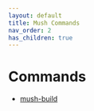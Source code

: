 ```yaml
---
layout: default
title: Mush Commands
nav_order: 2
has_children: true
---
```


# Commands

- [mush-build](commands/build.md)
